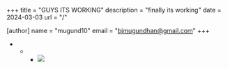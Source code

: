 +++
title = "GUYS ITS WORKING"
description = "finally its working"
date = 2024-03-03
url = "/"

[author]
name = "mugund10"
email = "bjmugundhan@gmail.com"
+++




*   *   *   ![](https://c.tenor.com/G3XQjDTtBEIAAAAd/tenor.gif)


